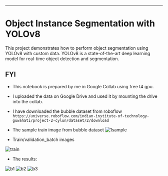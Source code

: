 
---

# Object Instance Segmentation with YOLOv8

This project demonstrates how to perform object segmentation using YOLOv8 with custom data. YOLOv8 is a state-of-the-art deep learning model for real-time object detection and segmentation.

## FYI 
- This notebook is prepared by me in Google Collab using free t4 gpu.
- I uploaded the data on Google Drive and used it by mounting the drive into the collab.
- I have downloaded the bubble dataset from roboflow `https://universe.roboflow.com/indian-institute-of-technology-guwahati/project-2-cylun/dataset/2/download`
- The sample train image from bubble dataset
 ![1sample](https://github.com/sumityadav329/object-segmentation-YOLOv8/assets/135656058/3c0e043e-1440-46c9-b8e6-6b5834311028)


- Train/validation_batch images

 ![train](https://github.com/sumityadav329/object-segmentation-YOLOv8/assets/135656058/709ba843-90e7-4683-975a-0b7d5fc36d57)



- The results: 

![b1](https://github.com/sumityadav329/object-segmentation-YOLOv8/assets/135656058/5b1d40ce-8916-40b0-b181-1267d2c1631e)
![b2](https://github.com/sumityadav329/object-segmentation-YOLOv8/assets/135656058/f0e4b349-7d1c-4adf-8f39-e64924648015)
![b3](https://github.com/sumityadav329/object-segmentation-YOLOv8/assets/135656058/d4b9392c-7d5c-48c4-8709-92bd6cc1c4a5)

